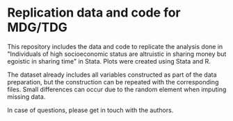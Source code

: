 # Replication data and code for MDG/TDG

This repository includes the data and code to replicate the analysis done in "Individuals of high socioeconomic status are altruistic in sharing money but egoistic in sharing time" in Stata. Plots were created using Stata and R. 

The dataset already includes all variables constructed as part of the data preparation, but the construction can be repeated with the corresponding files. Small differences can occur due to the random element when imputing missing data. 

In case of questions, please get in touch with the authors. 
